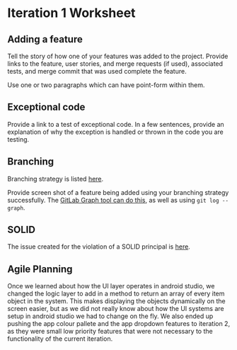 Iteration 1 Worksheet
=====================

Adding a feature
-----------------

Tell the story of how one of your features was added to the project.
Provide links to the
feature, user stories, and merge requests (if used), associated tests, and merge commit
that was used complete the feature.

Use one or two paragraphs which can have point-form within them.

Exceptional code
----------------

Provide a link to a test of exceptional code. In a few sentences,
provide an explanation of why the exception is handled or thrown
in the code you are testing.

Branching
----------

Branching strategy is listed [here](https://code.cs.umanitoba.ca/winter-2022-a02/group-14/warehouse-inventory-system/-/blob/main/README.md).

Provide screen shot of a feature being added using your branching strategy
successfully. The [GitLab Graph tool can do this](https://code.cs.umanitoba.ca/comp3350-summer2019/cook-eBook/-/network/develop),
as well as using `git log --graph`.

SOLID
-----

The issue created for the violation of a SOLID principal is [here](https://code.cs.umanitoba.ca/winter-2022-a02/group-15/simple-forum/-/issues/16).


Agile Planning
--------------

Once we learned about how the UI layer operates in android studio, we changed the logic layer to add in a method to return an array of every item object in the system. This makes displaying the objects dynamically on the screen easier, but as we did not really know about how the UI systems are setup in android studio we had to change on the fly. We also ended up pushing the app colour pallete and the app dropdown features to iteration 2, as they were small low priority features that were not necessary to the functionality of the current iteration.